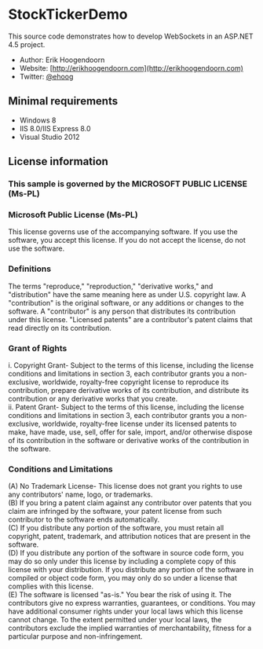 # StockTickerDemo

This source code demonstrates how to develop WebSockets in an ASP.NET 4.5 project.

- Author: Erik Hoogendoorn
- Website: [http://erikhoogendoorn.com](http://erikhoogendoorn.com)
- Twitter: [@ehoog](http://twitter.com/ehoog)

## Minimal requirements

- Windows 8
- IIS 8.0/IIS Express 8.0
- Visual Studio 2012


## License information
### This sample is governed by the MICROSOFT PUBLIC LICENSE (Ms-PL)
### Microsoft Public License (Ms-PL)
This license governs use of the accompanying software. If you use the software, you accept this license. If you do not accept the license, do not use the software.
### Definitions
The terms "reproduce," "reproduction," "derivative works," and "distribution" have the same meaning here as under U.S. copyright law. A "contribution" is the original software, or any additions or changes to the software. A "contributor" is any person that distributes its contribution under this license. "Licensed patents" are a contributor's patent claims that read directly on its contribution.
### Grant of Rights
i. Copyright Grant- Subject to the terms of this license, including the license conditions and limitations in section 3, each contributor grants you a non-exclusive, worldwide, royalty-free copyright license to reproduce its contribution, prepare derivative works of its contribution, and distribute its contribution or any derivative works that you create.  
ii. Patent Grant- Subject to the terms of this license, including the license conditions and limitations in section 3, each contributor grants you a non-exclusive, worldwide, royalty-free license under its licensed patents to make, have made, use, sell, offer for sale, import, and/or otherwise dispose of its contribution in the software or derivative works of the contribution in the software.  
### Conditions and Limitations
(A) No Trademark License- This license does not grant you rights to use any contributors' name, logo, or trademarks.  
(B) If you bring a patent claim against any contributor over patents that you claim are infringed by the software, your patent license from such contributor to the software ends automatically.  
(C) If you distribute any portion of the software, you must retain all copyright, patent, trademark, and attribution notices that are present in the software.  
(D) If you distribute any portion of the software in source code form, you may do so only under this license by including a complete copy of this license with your distribution. If you distribute any portion of the software in compiled or object code form, you may only do so under a license that complies with this license.  
(E) The software is licensed "as-is." You bear the risk of using it. The contributors give no express warranties, guarantees, or conditions. You may have additional consumer rights under your local laws which this license cannot change. To the extent permitted under your local laws, the contributors exclude the implied warranties of merchantability, fitness for a particular purpose and non-infringement.  
